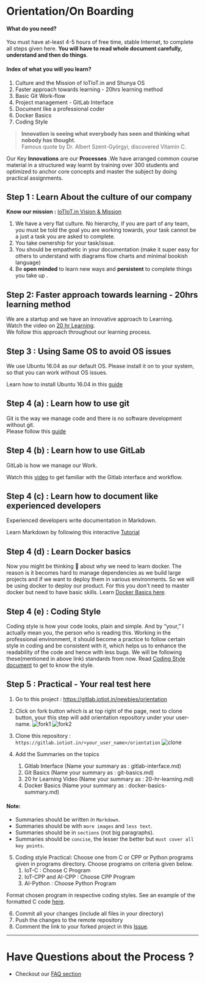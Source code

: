 # Orientation/On Boarding

#### What do you need? 
You must have at-least 4-5 hours of free time, stable Internet, to complete all steps given here.
**You will have to read whole document carefully, understand and then do things**.


#### Index of what you will you learn?
1. Culture and the Mission of IoTIoT.in and Shunya OS
1. Faster approach towards learning - 20hrs learning method 
1. Basic Git Work-flow
1. Project management - GitLab Interface
1. Document like a professional coder
1. Docker Basics
1. Coding Style

> **Innovation is seeing what everybody has seen and thinking what nobody has thought**.  
Famous quote by Dr. Albert Szent-Györgyi, discovered Vitamin C.

Our Key **Innovations** are our **Processes** .We have arranged common course material in a structured way learnt by training over 300 students and optimized to anchor core concepts and master the subject by doing  practical assignments.

## Step 1 : Learn About the culture of our company

****Know our mission :**** [IoTIoT.in Vision & Mission](http://bit.ly/iotiotvision)

1. We have a very flat culture. No hierarchy, if you are part of any team, 
you must be told the goal you are working towards, your task cannot be a just a 
task you are asked to complete.
2. You take ownership for your task/issue.
3. You should be empathetic in your documentation (make it super easy for 
others to understand with diagrams flow charts and minimal bookish language)
4. Be **open minded** to learn new ways and **persistent** to complete things you take up .

## Step 2: Faster approach towards learning - 20hrs learning method 
We are a startup and we have an innovative approach to Learning.  
Watch the video on [20 hr Learning](https://www.youtube.com/watch?v=5MgBikgcWnY).  
We follow this approach throughout our learning process.  

## Step 3 : Using Same OS to avoid OS issues
We use Ubuntu 16.04 as our default OS. Please install it on to your system, so
that you can work without OS issues.  

Learn how to install Ubuntu 16.04 in this [guide](install_ubuntu.md) 

## Step 4 (a) : Learn how to use git 
Git is the way we manage code and there is no software development without git.  
Please follow this [guide](git_basics.md)

## Step 4 (b) : Learn how to use GitLab

GitLab is how we manage our Work. 

Watch this [video](https://www.youtube.com/watch?v=enMumwvLAug) to get familiar with the Gitlab interface and workflow.

## Step 4 (c) : Learn how to document like experienced developers
Experienced developers write documentation in Markdown.  

Learn Markdown by following this interactive [Tutorial](https://www.markdowntutorial.com/lesson/1/)

## Step 4 (d) : Learn Docker basics
Now you might be thinking :thinking: about why we need to learn docker. The reason is it becomes hard to manage dependencies as we build large projects and if we want to deploy them in various environments. So we will be using docker to deploy our product. For this you don't need to master docker but need to have basic skills. Learn [Docker Basics here](docker_basics.md).

## Step 4 (e) : Coding Style
Coding style is how your code looks, plain and simple. And by “your,” I actually mean you, the person who is reading this. Working in the professional environment, it should become a practice to follow certain style in coding and be consistent with it, which helps us to enhance the readability of the code and hence with less bugs. We will be following these(mentioned in above link) standards from now. Read [Coding Style document](coding_style.md) to get to know the style.

## Step 5 : Practical - Your real test here
1. Go to this project : https://gitlab.iotiot.in/newbies/orientation

2. Click on fork button which is at top right of the page, next to clone button, your this step will add orientation repository under your user-name.
![fork1](extras/066.jpg)
![fork2](extras/067.jpg)

3. Clone this repository : `https://gitlab.iotiot.in/<your_user_name>/orientation`
![clone](extras/068.jpg)

4. Add the Summaries on the topics
    1. Gitlab Interface (Name your summary as : gitlab-interface.md)
    1. Git Basics (Name your summary as : git-basics.md)
    1. 20 hr Learning Video (Name your summary as : 20-hr-learning.md)
    1. Docker Basics (Name your summary as : docker-basics-summary.md)

#### Note:
   * Summaries should be written in `Markdown`.
   * Summaries should be with `more images` and `less text`.
   * Summaries should be in `sections` (not big paragraphs).
   * Summaries should be `concise`, the lesser the better but `must cover all key points`.

5. Coding style Practical: Choose one from C or CPP or Python programs given in 
programs directory. Choose programs on criteria given below.
   1. IoT-C : Choose C Program
   1. IoT-CPP and AI-CPP : Choose CPP Program
   1. AI-Python : Choose Python Program

Format chosen program in respective coding styles. See an example of the
formatted C code [here](programs/example_code.c).

6. Commit all your changes (include all files in your directory)
7. Push the changes to the remote repository
8. Comment the link to your forked project in this [Issue](https://gitlab.iotiot.in/newbies/orientation/issues/13).

------------------------------------------------

# Have Questions about the Process ?
* Checkout our [FAQ section](FAQ.md)

